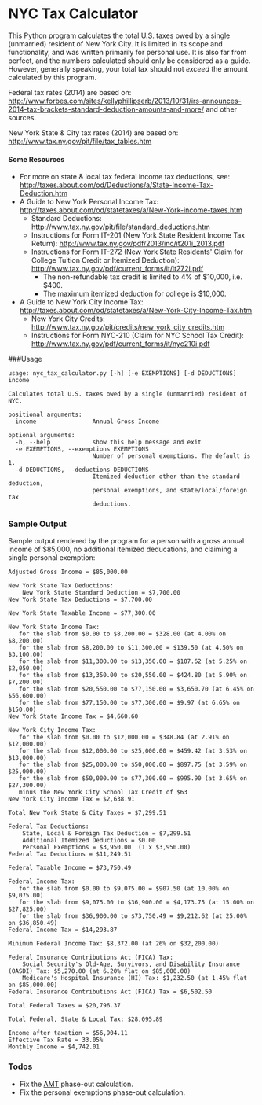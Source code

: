 NYC Tax Calculator
==================
This Python program calculates the total U.S. taxes owed by a single (unmarried) 
resident of New York City. It is limited in its scope and functionality, and 
was written primarily for personal use. It is also far from perfect, and the 
numbers calculated should only be considered as a guide. However, generally 
speaking, your total tax should not _exceed_ the amount calculated by this program.

Federal tax rates (2014) are based on: http://www.forbes.com/sites/kellyphillipserb/2013/10/31/irs-announces-2014-tax-brackets-standard-deduction-amounts-and-more/ and other sources.

New York State & City tax rates (2014) are based on: http://www.tax.ny.gov/pit/file/tax_tables.htm

#### Some Resources

* For more on state & local tax federal income tax deductions, see: http://taxes.about.com/od/Deductions/a/State-Income-Tax-Deduction.htm
* A Guide to New York Personal Income Tax: http://taxes.about.com/od/statetaxes/a/New-York-income-taxes.htm
    * Standard Deductions: http://www.tax.ny.gov/pit/file/standard_deductions.htm
    * Instructions for Form IT-201 (New York State Resident Income Tax Return): http://www.tax.ny.gov/pdf/2013/inc/it201i_2013.pdf
    * Instructions for Form IT-272 (New York State Residents' Claim for College Tuition Credit or Itemized Deduction): http://www.tax.ny.gov/pdf/current_forms/it/it272i.pdf
        * The non-refundable tax credit is limited to 4% of $10,000, i.e. $400.
        * The maximum itemized deduction for college is $10,000.
* A Guide to New York City Income Tax: http://taxes.about.com/od/statetaxes/a/New-York-City-Income-Tax.htm
    * New York City Credits: http://www.tax.ny.gov/pit/credits/new_york_city_credits.htm
    * Instructions for Form NYC-210 (Claim for NYC School Tax Credit): http://www.tax.ny.gov/pdf/current_forms/it/nyc210i.pdf

###Usage

    usage: nyc_tax_calculator.py [-h] [-e EXEMPTIONS] [-d DEDUCTIONS] income

    Calculates total U.S. taxes owed by a single (unmarried) resident of NYC.

    positional arguments:
      income                Annual Gross Income

    optional arguments:
      -h, --help            show this help message and exit
      -e EXEMPTIONS, --exemptions EXEMPTIONS
                            Number of personal exemptions. The default is 1.
      -d DEDUCTIONS, --deductions DEDUCTIONS
                            Itemized deduction other than the standard deduction,
                            personal exemptions, and state/local/foreign tax
                            deductions.

### Sample Output
Sample output rendered by the program for a person with a gross annual 
income of $85,000, no additional itemized deducations, and claiming a 
single personal exemption:

    Adjusted Gross Income = $85,000.00

    New York State Tax Deductions:
        New York State Standard Deduction = $7,700.00
    New York State Tax Deductions = $7,700.00

    New York State Taxable Income = $77,300.00

    New York State Income Tax:
       for the slab from $0.00 to $8,200.00 = $328.00 (at 4.00% on $8,200.00)
       for the slab from $8,200.00 to $11,300.00 = $139.50 (at 4.50% on $3,100.00)
       for the slab from $11,300.00 to $13,350.00 = $107.62 (at 5.25% on $2,050.00)
       for the slab from $13,350.00 to $20,550.00 = $424.80 (at 5.90% on $7,200.00)
       for the slab from $20,550.00 to $77,150.00 = $3,650.70 (at 6.45% on $56,600.00)
       for the slab from $77,150.00 to $77,300.00 = $9.97 (at 6.65% on $150.00)
    New York State Income Tax = $4,660.60

    New York City Income Tax:
       for the slab from $0.00 to $12,000.00 = $348.84 (at 2.91% on $12,000.00)
       for the slab from $12,000.00 to $25,000.00 = $459.42 (at 3.53% on $13,000.00)
       for the slab from $25,000.00 to $50,000.00 = $897.75 (at 3.59% on $25,000.00)
       for the slab from $50,000.00 to $77,300.00 = $995.90 (at 3.65% on $27,300.00)
       minus the New York City School Tax Credit of $63
    New York City Income Tax = $2,638.91

    Total New York State & City Taxes = $7,299.51

    Federal Tax Deductions:
        State, Local & Foreign Tax Deduction = $7,299.51
        Additional Itemized Deductions = $0.00
        Personal Exemptions = $3,950.00  (1 x $3,950.00)
    Federal Tax Deductions = $11,249.51

    Federal Taxable Income = $73,750.49

    Federal Income Tax:
       for the slab from $0.00 to $9,075.00 = $907.50 (at 10.00% on $9,075.00)
       for the slab from $9,075.00 to $36,900.00 = $4,173.75 (at 15.00% on $27,825.00)
       for the slab from $36,900.00 to $73,750.49 = $9,212.62 (at 25.00% on $36,850.49)
    Federal Income Tax = $14,293.87

    Minimum Federal Income Tax: $8,372.00 (at 26% on $32,200.00)

    Federal Insurance Contributions Act (FICA) Tax:
        Social Security's Old-Age, Survivors, and Disability Insurance (OASDI) Tax: $5,270.00 (at 6.20% flat on $85,000.00)
        Medicare's Hospital Insurance (HI) Tax: $1,232.50 (at 1.45% flat on $85,000.00)
    Federal Insurance Contributions Act (FICA) Tax = $6,502.50

    Total Federal Taxes = $20,796.37

    Total Federal, State & Local Tax: $28,095.89

    Income after taxation = $56,904.11
    Effective Tax Rate = 33.05%
    Monthly Income = $4,742.01

### Todos

* Fix the [AMT](https://en.wikipedia.org/wiki/Alternative_minimum_tax) 
  phase-out calculation.
* Fix the personal exemptions phase-out calculation.
